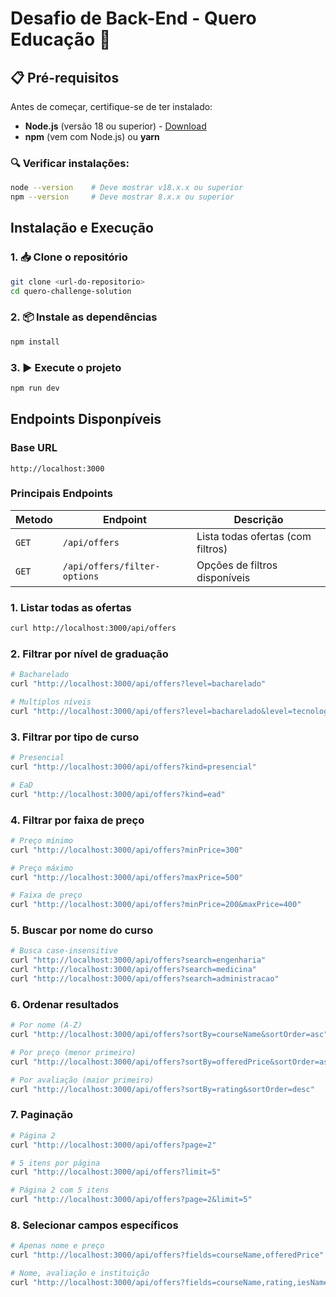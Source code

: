 # Desafio de Back-End - Quero Educação 🚀

## 📋 Pré-requisitos

Antes de começar, certifique-se de ter instalado:
- **Node.js** (versão 18 ou superior) - [Download](https://nodejs.org/)
- **npm** (vem com Node.js) ou **yarn**

### 🔍 Verificar instalações:
```bash
node --version    # Deve mostrar v18.x.x ou superior
npm --version     # Deve mostrar 8.x.x ou superior
```

## Instalação e Execução

### 1. 📥 Clone o repositório
```bash
git clone <url-do-repositorio>
cd quero-challenge-solution
```

### 2. 📦 Instale as dependências
```bash
npm install
```

### 3. ▶️ Execute o projeto
```bash
npm run dev
```

## Endpoints Disponpíveis

### Base URL
```
http://localhost:3000
```

### Principais Endpoints

| Metodo | Endpoint | Descrição |
|--------|----------|-----------|
| `GET` | `/api/offers` | Lista todas ofertas (com filtros) |
| `GET` | `/api/offers/filter-options` | Opções de filtros disponíveis |

### 1. Listar todas as ofertas
```bash
curl http://localhost:3000/api/offers
```

### 2. Filtrar por nível de graduação
```bash
# Bacharelado
curl "http://localhost:3000/api/offers?level=bacharelado"

# Multiplos níveis
curl "http://localhost:3000/api/offers?level=bacharelado&level=tecnologo"
```

### 3. Filtrar por tipo de curso
```bash
# Presencial
curl "http://localhost:3000/api/offers?kind=presencial"

# EaD
curl "http://localhost:3000/api/offers?kind=ead"
```

### 4. Filtrar por faixa de preço
```bash
# Preço mínimo
curl "http://localhost:3000/api/offers?minPrice=300"

# Preço máximo
curl "http://localhost:3000/api/offers?maxPrice=500"

# Faixa de preço
curl "http://localhost:3000/api/offers?minPrice=200&maxPrice=400"
```

### 5. Buscar por nome do curso
```bash
# Busca case-insensitive
curl "http://localhost:3000/api/offers?search=engenharia"
curl "http://localhost:3000/api/offers?search=medicina"
curl "http://localhost:3000/api/offers?search=administracao"
```

### 6. Ordenar resultados
```bash
# Por nome (A-Z)
curl "http://localhost:3000/api/offers?sortBy=courseName&sortOrder=asc"

# Por preço (menor primeiro)
curl "http://localhost:3000/api/offers?sortBy=offeredPrice&sortOrder=asc"

# Por avaliação (maior primeiro)
curl "http://localhost:3000/api/offers?sortBy=rating&sortOrder=desc"
```

### 7. Paginação
```bash
# Página 2
curl "http://localhost:3000/api/offers?page=2"

# 5 itens por página
curl "http://localhost:3000/api/offers?limit=5"

# Página 2 com 5 itens
curl "http://localhost:3000/api/offers?page=2&limit=5"
```

### 8. Selecionar campos específicos
```bash
# Apenas nome e preço
curl "http://localhost:3000/api/offers?fields=courseName,offeredPrice"

# Nome, avaliação e instituição
curl "http://localhost:3000/api/offers?fields=courseName,rating,iesName"
```